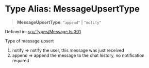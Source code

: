 # Type Alias: MessageUpsertType

> **MessageUpsertType**: `"append"` \| `"notify"`

Defined in: [src/Types/Message.ts:301](https://github.com/Fokusdotid/Baileys/blob/f4c7971f59af0b012f8de667e7a21ae12f7bbf19/src/Types/Message.ts#L301)

Type of message upsert
1. notify => notify the user, this message was just received
2. append => append the message to the chat history, no notification required
